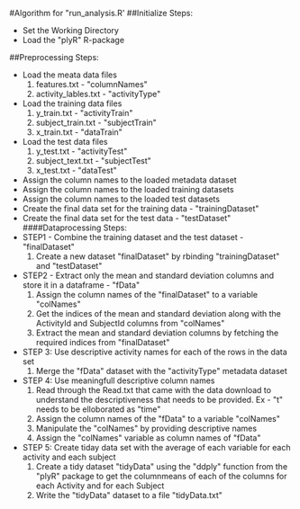 #Algorithm for "run_analysis.R'
##Initialize Steps:
  * Set the Working Directory
  * Load the "plyR" R-package

##Preprocessing Steps:
  * Load the meata data files
    1. features.txt - "columnNames"
    2. activity_lables.txt - "activityType"
  * Load the training data files
    1. y_train.txt - "activityTrain"
    2. subject_train.txt - "subjectTrain"
    3. x_train.txt - "dataTrain"
  * Load the test data files
    1. y_test.txt - "activityTest"
    2. subject_text.txt - "subjectTest"
    3. x_test.txt - "dataTest"
  * Assign the column names to the loaded metadata dataset
  * Assign the column names to the loaded training datasets
  * Assign the column names to the loaded test datasets
  * Create the final data set for the training data - "trainingDataset"
  * Create the final data set for the test data - "testDataset"
####Dataprocessing Steps:
  * STEP1 - Combine the training dataset and the test dataset - "finalDataset"
    1. Create a new dataset "finalDataset" by rbinding "trainingDataset" and "testDataset" 
  * STEP2 - Extract only the mean and standard deviation columns and store it in a dataframe - "fData"
    1. Assign the column names of the "finalDataset" to a variable "colNames"
    2. Get the indices of the mean and standard deviation along with the ActivityId and SubjectId columns from "colNames"
    3. Extract the mean and standard deviation columns by fetching the required indices from "finalDataset"
  * STEP 3: Use descriptive activity names for each of the rows in the data set
    1. Merge the "fData" dataset with the "activityType" metadata dataset
  * STEP 4: Use meaningfull descriptive column names
    1. Read through the Read.txt that came with the data download to understand the descriptiveness that needs to be provided. Ex - "t" needs to be elloborated as "time" 
    2. Assign the column names of the "fData" to a variable "colNames"
    3. Manipulate the "colNames" by providing descriptive names
    4. Assign the "colNames" variable as column names of "fData"
  * STEP 5: Create tiday data set with the average of each variable for each activity and each subject
    1. Create a tidy dataset "tidyData" using the "ddply" function from the "plyR" package to get the columnmeans of each of the columns for each Activity and for each Subject
    2. Write the "tidyData" dataset to a file "tidyData.txt"
